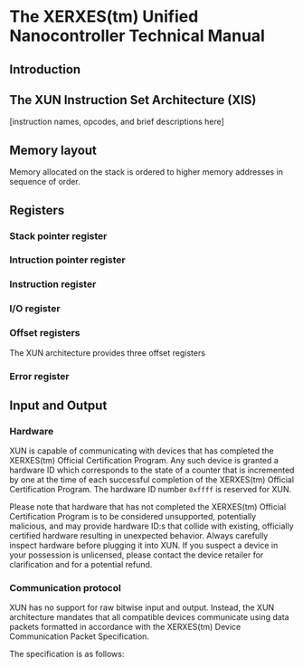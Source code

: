 # The XERXES(tm) Unified Nanocontroller Technical Manual

## Introduction

## The XUN Instruction Set Architecture (XIS)

[instruction names, opcodes, and brief descriptions here]

## Memory layout
Memory allocated on the stack is ordered to higher memory addresses in sequence of order.

## Registers

### Stack pointer register

### Intruction pointer register

### Instruction register

### I/O register

### Offset registers
The XUN architecture provides three offset registers

### Error register

## Input and Output

### Hardware
XUN is capable of communicating with devices that has completed the XERXES(tm) Official Certification Program. Any such device is granted a hardware ID which corresponds to the state of a counter that is incremented by one at the time of each successful completion of the XERXES(tm) Official Certification Program. The hardware ID number `0xffff` is reserved for XUN.

Please note that hardware that has not completed the XERXES(tm) Official Certification Program is to be considered unsupported, potentially malicious, and may provide hardware ID:s that collide with existing, officially certified hardware resulting in unexpected behavior. Always carefully inspect hardware before plugging it into XUN. If you suspect a device in your possession is unlicensed, please contact the device retailer for clarification and for a potential refund.

### Communication protocol
XUN has no support for raw bitwise input and output. Instead, the XUN architecture mandates that all compatible devices communicate using data packets formatted in accordance with the XERXES(tm) Device Communication Packet Specification.

The specification is as follows:

